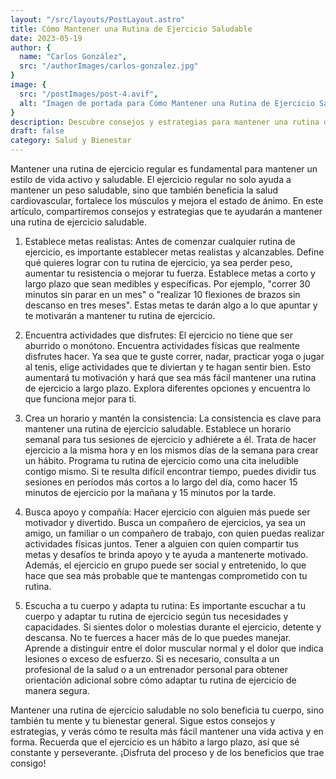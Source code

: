 ```yaml
---
layout: "/src/layouts/PostLayout.astro"
title: Cómo Mantener una Rutina de Ejercicio Saludable
date: 2023-05-19
author: {
  name: "Carlos González",
  src: "/authorImages/carlos-gonzalez.jpg"
}
image: {
  src: "/postImages/post-4.avif",
  alt: "Imagen de portada para Cómo Mantener una Rutina de Ejercicio Saludable",
}
description: Descubre consejos y estrategias para mantener una rutina de ejercicio regular y saludable que te ayude a mantener un estilo de vida activo y en forma.
draft: false
category: Salud y Bienestar
---
```


Mantener una rutina de ejercicio regular es fundamental para mantener un estilo de vida activo y saludable. El ejercicio regular no solo ayuda a mantener un peso saludable, sino que también beneficia la salud cardiovascular, fortalece los músculos y mejora el estado de ánimo. En este artículo, compartiremos consejos y estrategias que te ayudarán a mantener una rutina de ejercicio saludable.

1. Establece metas realistas:
Antes de comenzar cualquier rutina de ejercicio, es importante establecer metas realistas y alcanzables. Define qué quieres lograr con tu rutina de ejercicio, ya sea perder peso, aumentar tu resistencia o mejorar tu fuerza. Establece metas a corto y largo plazo que sean medibles y específicas. Por ejemplo, "correr 30 minutos sin parar en un mes" o "realizar 10 flexiones de brazos sin descanso en tres meses". Estas metas te darán algo a lo que apuntar y te motivarán a mantener tu rutina de ejercicio.

2. Encuentra actividades que disfrutes:
El ejercicio no tiene que ser aburrido o monótono. Encuentra actividades físicas que realmente disfrutes hacer. Ya sea que te guste correr, nadar, practicar yoga o jugar al tenis, elige actividades que te diviertan y te hagan sentir bien. Esto aumentará tu motivación y hará que sea más fácil mantener una rutina de ejercicio a largo plazo. Explora diferentes opciones y encuentra lo que funciona mejor para ti.

3. Crea un horario y mantén la consistencia:
La consistencia es clave para mantener una rutina de ejercicio saludable. Establece un horario semanal para tus sesiones de ejercicio y adhiérete a él. Trata de hacer ejercicio a la misma hora y en los mismos días de la semana para crear un hábito. Programa tu rutina de ejercicio como una cita ineludible contigo mismo. Si te resulta difícil encontrar tiempo, puedes dividir tus sesiones en períodos más cortos a lo largo del día, como hacer 15 minutos de ejercicio por la mañana y 15 minutos por la tarde.

4. Busca apoyo y compañía:
Hacer ejercicio con alguien más puede ser motivador y divertido. Busca un compañero de ejercicios, ya sea un amigo, un familiar o un compañero de trabajo, con quien puedas realizar actividades físicas juntos. Tener a alguien con quien compartir tus metas y desafíos te brinda apoyo y te ayuda a mantenerte motivado. Además, el ejercicio en grupo puede ser social y entretenido, lo que hace que sea más probable que te mantengas comprometido con tu rutina.

5. Escucha a tu cuerpo y adapta tu rutina:
Es importante escuchar a tu cuerpo y adaptar tu rutina de ejercicio según tus necesidades y capacidades. Si sientes dolor o molestias durante el ejercicio, detente y descansa. No te fuerces a hacer más de lo que puedes manejar. Aprende a distinguir entre el dolor muscular normal y el dolor que indica lesiones o exceso de esfuerzo. Si es necesario, consulta a un profesional de la salud o a un entrenador personal para obtener orientación adicional sobre cómo adaptar tu rutina de ejercicio de manera segura.

Mantener una rutina de ejercicio saludable no solo beneficia tu cuerpo, sino también tu mente y tu bienestar general. Sigue estos consejos y estrategias, y verás cómo te resulta más fácil mantener una vida activa y en forma. Recuerda que el ejercicio es un hábito a largo plazo, así que sé constante y perseverante. ¡Disfruta del proceso y de los beneficios que trae consigo!
